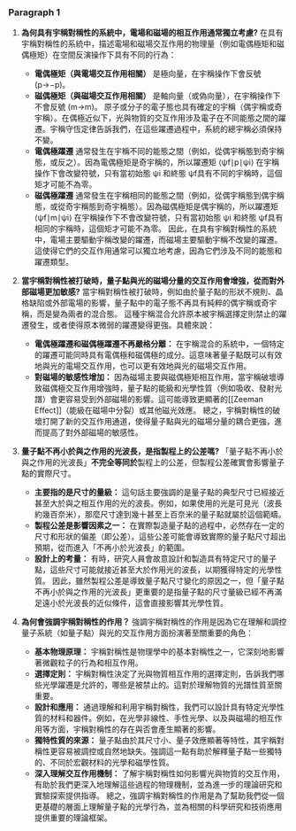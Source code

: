 ### Paragraph 1
1. **為何具有宇稱對稱性的系統中，電場和磁場的相互作用通常獨立考慮?**
    在具有宇稱對稱性的系統中，描述電場和磁場交互作用的物理量（例如電偶極矩和磁偶極矩）在空間反演操作下具有不同的行為：
    - **電偶極矩（與電場交互作用相關）** 是極向量，在宇稱操作下會反號 (p→−p)。
    - **磁偶極矩（與磁場交互作用相關）** 是軸向量（或偽向量），在宇稱操作下不會反號 (m→m)。
    原子或分子的電子態也具有確定的宇稱（偶宇稱或奇宇稱）。在偶極近似下，光與物質的交互作用涉及電子在不同能態之間的躍遷。宇稱守恆定律告訴我們，在這些躍遷過程中，系統的總宇稱必須保持不變。
    - **電偶極躍遷** 通常發生在宇稱不同的能態之間（例如，從偶宇稱態到奇宇稱態，或反之）。因為電偶極矩是奇宇稱的，所以躍遷矩 ⟨ψf​∣p∣ψi​⟩ 在宇稱操作下會改變符號，只有當初始態 ψi​ 和終態 ψf​ 具有不同的宇稱時，這個矩才可能不為零。
    - **磁偶極躍遷** 通常發生在宇稱相同的能態之間（例如，從偶宇稱態到偶宇稱態，或從奇宇稱態到奇宇稱態）。因為磁偶極矩是偶宇稱的，所以躍遷矩 ⟨ψf​∣m∣ψi​⟩ 在宇稱操作下不會改變符號，只有當初始態 ψi​ 和終態 ψf​ 具有相同的宇稱時，這個矩才可能不為零。
    因此，在具有宇稱對稱性的系統中，電場主要驅動宇稱改變的躍遷，而磁場主要驅動宇稱不改變的躍遷。這使得它們的交互作用通常可以獨立地考慮，因為它們涉及不同的能態和躍遷類型。
    
2. **當宇稱對稱性被打破時，量子點與光的磁場分量的交互作用會增強，從而對外部磁場更加敏感?**
    當宇稱對稱性被打破時，例如由於量子點的形狀不規則、晶格缺陷或外部電場的影響，量子點中的電子態不再具有純粹的偶宇稱或奇宇稱，而是變為兩者的混合態。
    這種宇稱混合允許原本被宇稱選擇定則禁止的躍遷發生，或者使得原本微弱的躍遷變得更強。具體來說：
    - **電偶極躍遷和磁偶極躍遷不再嚴格分離：** 在宇稱混合的系統中，一個特定的躍遷可能同時具有電偶極和磁偶極的成分。這意味著量子點既可以有效地與光的電場交互作用，也可以更有效地與光的磁場交互作用。
    - **對磁場的敏感性增加：** 因為磁場主要與磁偶極矩相互作用，當宇稱破壞導致磁偶極交互作用增強時，量子點的能級和光學性質（例如吸收、發射光譜）會更容易受到外部磁場的影響。這可能導致更顯著的[[Zeeman Effect]]（能級在磁場中分裂）或其他磁光效應。
    總之，宇稱對稱性的破壞打開了新的交互作用通道，使得量子點與光的磁場分量的耦合更強，進而提高了對外部磁場的敏感性。
    
3. **量子點不再小於與之作用的光波長，是指製程上的公差嗎?**
    「量子點不再小於與之作用的光波長」**不完全等同於**製程上的公差，但製程公差確實會影響量子點的實際尺寸。
    - **主要指的是尺寸的量級：** 這句話主要強調的是量子點的典型尺寸已經接近甚至大於與之相互作用的光的波長。例如，如果使用的光是可見光（波長約幾百奈米），那麼尺寸達到幾十甚至上百奈米的量子點就屬於這個範疇。
    - **製程公差是影響因素之一：** 在實際製造量子點的過程中，必然存在一定的尺寸和形狀的偏差（即公差）。這些公差可能會導致實際的量子點尺寸超出預期，從而進入「不再小於光波長」的範圍。
    - **設計上的考量：** 有時，研究人員會故意設計和製造具有特定尺寸的量子點，這些尺寸可能就接近甚至大於作用光的波長，以期獲得特定的光學性質。
    因此，雖然製程公差是導致量子點尺寸變化的原因之一，但「量子點不再小於與之作用的光波長」更重要的是指量子點的尺寸量級已經不再滿足遠小於光波長的近似條件，這會直接影響其光學性質。
    
4. **為何會強調宇稱對稱性的作用？**
    強調宇稱對稱性的作用是因為它在理解和調控量子系統（如量子點）與光的交互作用方面扮演著至關重要的角色：
    - **基本物理原理：** 宇稱對稱性是物理學中的基本對稱性之一，它深刻地影響著微觀粒子的行為和相互作用。
    - **選擇定則：** 宇稱對稱性決定了光與物質相互作用的選擇定則，告訴我們哪些光學躍遷是允許的，哪些是被禁止的。這對於理解物質的光譜性質至關重要。
    - **設計和應用：** 通過理解和利用宇稱對稱性，我們可以設計具有特定光學性質的材料和器件。例如，在光學非線性、手性光學、以及與磁場的相互作用等方面，宇稱對稱性的存在與否會產生顯著的影響。
    - **獨特性質的來源：** 量子點由於其尺寸小、量子效應顯著等特性，其宇稱對稱性更容易被調控或自然地缺失。強調這一點有助於解釋量子點一些獨特的、不同於宏觀材料的光學和磁學性質。
    - **深入理解交互作用機制：** 了解宇稱對稱性如何影響光與物質的交互作用，有助於我們更深入地理解這些過程的物理機制，並為進一步的理論研究和實驗探索提供指導。
    總之，強調宇稱對稱性的作用是為了幫助我們從一個更基礎的層面上理解量子點的光學行為，並為相關的科學研究和技術應用提供重要的理論框架。